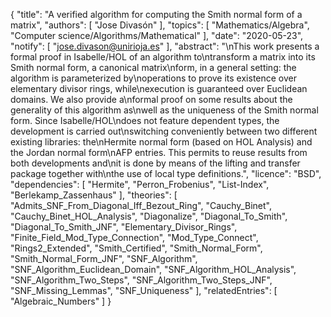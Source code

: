 {
    "title": "A verified algorithm for computing the Smith normal form of a matrix",
    "authors": [
        "Jose Divasón"
    ],
    "topics": [
        "Mathematics/Algebra",
        "Computer science/Algorithms/Mathematical"
    ],
    "date": "2020-05-23",
    "notify": [
        "jose.divason@unirioja.es"
    ],
    "abstract": "\nThis work presents a formal proof in Isabelle/HOL of an algorithm to\ntransform a matrix into its Smith normal form, a canonical matrix\nform, in a general setting: the algorithm is parameterized by\noperations to prove its existence over elementary divisor rings, while\nexecution is guaranteed over Euclidean domains. We also provide a\nformal proof on some results about the generality of this algorithm as\nwell as the uniqueness of the Smith normal form.  Since Isabelle/HOL\ndoes not feature dependent types, the development is carried out\nswitching conveniently between two different existing libraries: the\nHermite normal form (based on HOL Analysis) and the Jordan normal form\nAFP entries. This permits to reuse results from both developments and\nit is done by means of the lifting and transfer package together with\nthe use of local type definitions.",
    "licence": "BSD",
    "dependencies": [
        "Hermite",
        "Perron_Frobenius",
        "List-Index",
        "Berlekamp_Zassenhaus"
    ],
    "theories": [
        "Admits_SNF_From_Diagonal_Iff_Bezout_Ring",
        "Cauchy_Binet",
        "Cauchy_Binet_HOL_Analysis",
        "Diagonalize",
        "Diagonal_To_Smith",
        "Diagonal_To_Smith_JNF",
        "Elementary_Divisor_Rings",
        "Finite_Field_Mod_Type_Connection",
        "Mod_Type_Connect",
        "Rings2_Extended",
        "Smith_Certified",
        "Smith_Normal_Form",
        "Smith_Normal_Form_JNF",
        "SNF_Algorithm",
        "SNF_Algorithm_Euclidean_Domain",
        "SNF_Algorithm_HOL_Analysis",
        "SNF_Algorithm_Two_Steps",
        "SNF_Algorithm_Two_Steps_JNF",
        "SNF_Missing_Lemmas",
        "SNF_Uniqueness"
    ],
    "relatedEntries": [
        "Algebraic_Numbers"
    ]
}
